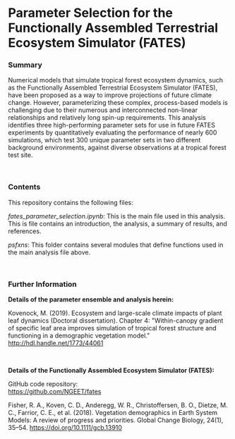 # Parameter Selection for the Functionally Assembled Terrestrial Ecosystem Simulator (FATES)

### Summary
Numerical models that simulate tropical forest ecosystem dynamics, such as the Functionally Assembled Terrestrial Ecosystem Simulator (FATES), have been proposed as a way to improve projections of future climate change. However, parameterizing these complex, process-based models is challenging due to their numerous and interconnected non-linear relationships and relatively long spin-up requirements. This analysis identifies three high-performing parameter sets for use in future FATES experiments by quantitatively evaluating the performance of nearly 600 simulations, which test 300 unique parameter sets in two different background environments, against diverse observations at a tropical forest test site.

<br>

### Contents
This repository contains the following files:

_fates_parameter_selection.ipynb_: This is the main file used in this analysis. This is file contains an introduction, the analysis, a summary of results, and references.

_psfxns_: This folder contains several modules that define functions used in the main analysis file above.

<br>

### Further Information
__Details of the parameter ensemble and analysis herein:__

Kovenock, M. (2019). Ecosystem and large-scale climate impacts of plant leaf dynamics (Doctoral dissertation). Chapter 4: "Within-canopy gradient of specific leaf area improves simulation of tropical forest structure and functioning in a demographic vegetation model." http://hdl.handle.net/1773/44061

<br>

__Details of the Functionally Assembled Ecosystem Simulator (FATES):__

GitHub code repository: <br>
https://github.com/NGEET/fates

Fisher, R. A., Koven, C. D., Anderegg, W. R., Christoffersen, B. O., Dietze, M. C., Farrior, C. E., et al. (2018). Vegetation demographics in Earth System Models: A review of progress and priorities. Global Change Biology, 24(1), 35–54. https://doi.org/10.1111/gcb.13910
